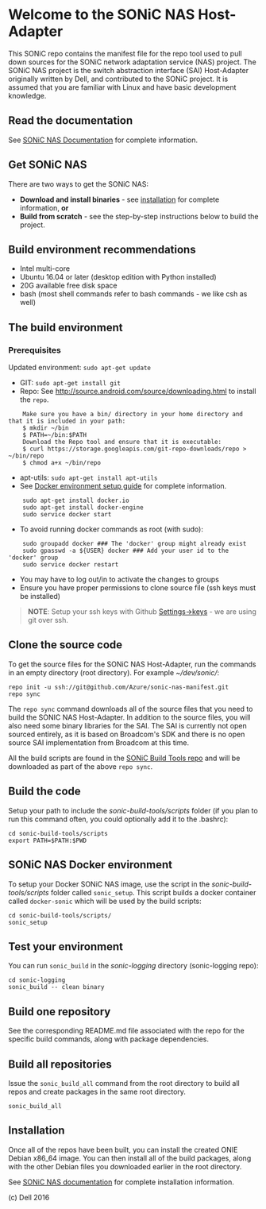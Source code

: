 
Welcome to the SONiC NAS Host-Adapter
======================================
This SONiC repo contains the manifest file for the repo tool used to pull down sources for the SONiC network adaptation service (NAS) project. The SONiC NAS project is the switch abstraction interface (SAI) Host-Adapter originally written by Dell, and contributed to the SONiC project. It is assumed that you are familiar with Linux and have basic development knowledge.

Read the documentation
-------------------------
See [SONiC NAS Documentation](https://github.com/Azure/sonic-nas-manifest/wiki) for complete information.

Get SONiC NAS
-----------------
There are two ways to get the SONiC NAS:

- **Download and install binaries** - see [installation](#Installation) for complete information, **or**
- **Build from scratch** - see the step-by-step instructions below to build the project.
 
Build environment recommendations
---------------------------------
- Intel multi-core
- Ubuntu 16.04 or later (desktop edition with Python installed)
- 20G available free disk space
- bash (most shell commands refer to bash commands - we like csh as well)

The build environment
----------------------
### Prerequisites

Updated environment: `sudo apt-get update`
- GIT: `sudo apt-get install git`
- Repo: See http://source.android.com/source/downloading.html to install the `repo`.
```
    Make sure you have a bin/ directory in your home directory and that it is included in your path:
    $ mkdir ~/bin
    $ PATH=~/bin:$PATH
    Download the Repo tool and ensure that it is executable:
    $ curl https://storage.googleapis.com/git-repo-downloads/repo > ~/bin/repo
    $ chmod a+x ~/bin/repo
```
- apt-utils: `sudo apt-get install apt-utils`
- See [Docker environment setup guide](https://docs.docker.com/engine/installation/linux/ubuntulinux/) for complete information.
```
    sudo apt-get install docker.io
    sudo apt-get install docker-engine
    sudo service docker start
```
- To avoid running docker commands as root (with sudo):
```
    sudo groupadd docker ### The 'docker' group might already exist
    sudo gpasswd -a ${USER} docker ### Add your user id to the 'docker' group
    sudo service docker restart
```
- You may have to log out/in to activate the changes to groups   
- Ensure you have proper permissions to clone source file (ssh keys must be installed)

> **NOTE**: Setup your ssh keys with Github [Settings->keys](https://github.com/settings/keys) - we are using git over ssh. 

Clone the source code
---------------------
To get the source files for the SONiC NAS Host-Adapter, run the commands in an empty directory (root directory). For example *~/dev/sonic/*:
```
repo init -u ssh://git@github.com/Azure/sonic-nas-manifest.git
repo sync
```

The `repo sync` command downloads all of the source files that you need to build the SONIC NAS Host-Adapter. In addition to the source files, you will also need some binary libraries for the SAI. The SAI is currently not open sourced entirely, as it is based on Broadcom's SDK and there is no open source SAI implementation from Broadcom at this time.

All the build scripts are found in the [SONiC Build Tools repo](https://github.com/Azure/sonic-build-tools) and will be downloaded as part of the above `repo sync`.

Build the code
-----------------
Setup your path to include the *sonic-build-tools/scripts* folder (if you plan to run this command often, you could optionally add it to the .bashrc):
```
cd sonic-build-tools/scripts
export PATH=$PATH:$PWD
```

SONiC NAS Docker environment
----------------------------
To setup your Docker SONiC NAS image, use the script in the *sonic-build-tools/scripts* folder called `sonic_setup`. This script builds a docker container called `docker-sonic` which will be used by the build scripts:
```
cd sonic-build-tools/scripts/
sonic_setup
```

Test your environment
---------------------
You can run `sonic_build` in the *sonic-logging* directory (sonic-logging repo): 
```
cd sonic-logging
sonic_build -- clean binary
```

Build one repository
-----------------------
See the corresponding README.md file associated with the repo for the specific build commands, along with package dependencies.

Build all repositories
---------------------------
Issue the `sonic_build_all` command from the root directory to build all repos and create packages in the same root directory.
```
sonic_build_all
```

Installation
------------
Once all of the repos have been built, you can install the created ONIE Debian x86_64 image. You can then install all of the build packages, along with the other Debian files you downloaded earlier in the root directory.

See [SONiC NAS documentation](https://github.com/Azure/sonic-nas-manifest/wiki/Install-SONiC-Host-Adapter-on-Dell-S6000-Platform) for complete installation information.

(c) Dell 2016
